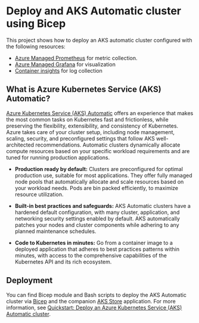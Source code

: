 # Deploy and AKS Automatic cluster using Bicep

This project shows how to deploy an AKS automatic cluster configured with the following resources:

- [Azure Managed Prometheus](https://learn.microsoft.com/en-us/azure/azure-monitor/essentials/prometheus-metrics-overview) for metric collection.
- [Azure Managed Grafana](https://learn.microsoft.com/en-us/azure/managed-grafana/overview) for visualization
- [Container insights](https://learn.microsoft.com/en-us/azure/azure-monitor/containers/container-insights-overview) for log collection

## What is Azure Kubernetes Service (AKS) Automatic?

[Azure Kubernetes Service (AKS) Automatic](https://learn.microsoft.com/en-us/azure/aks/intro-aks-automatic) offers an experience that makes the most common tasks on Kubernetes fast and frictionless, while preserving the flexibility, extensibility, and consistency of Kubernetes. Azure takes care of your cluster setup, including node management, scaling, security, and preconfigured settings that follow AKS well-architected recommendations. Automatic clusters dynamically allocate compute resources based on your specific workload requirements and are tuned for running production applications.

- **Production ready by default:** Clusters are preconfigured for optimal production use, suitable for most applications. They offer fully managed node pools that automatically allocate and scale resources based on your workload needs. Pods are bin packed efficiently, to maximize resource utilization.

- **Built-in best practices and safeguards:** AKS Automatic clusters have a hardened default configuration, with many cluster, application, and networking security settings enabled by default. AKS automatically patches your nodes and cluster components while adhering to any planned maintenance schedules.

- **Code to Kubernetes in minutes:** Go from a container image to a deployed application that adheres to best practices patterns within minutes, with access to the comprehensive capabilities of the Kubernetes API and its rich ecosystem.

## Deployment

You can find Bicep module and Bash scripts to deploy the AKS Automatic cluster via [Bicep](https://learn.microsoft.com/en-us/azure/azure-resource-manager/bicep/overview?tabs=bicep) and the companion [AKS Store](https://github.com/Azure-Samples/aks-store-demo) application. For more information, see [Quickstart: Deploy an Azure Kubernetes Service (AKS) Automatic cluster](https://learn.microsoft.com/en-us/azure/aks/learn/quick-kubernetes-automatic-deploy?pivots=bicep).